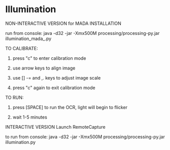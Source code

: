 Illumination
============


NON-INTERACTIVE VERSION for MADA INSTALLATION

run from console:
java -d32 -jar -Xmx500M processing/processing-py.jar illumination_mada_.py


TO CALIBRATE:

1. press "c" to enter calibration mode

2. use arrow keys to align image

3. use [] -= and ,. keys to adjust image scale

4. press "c" again to exit calibration mode

TO RUN:

1. press [SPACE] to run the OCR, light will begin to flicker

2. wait 1-5 minutes


INTERACTIVE VERSION
Launch RemoteCapture


to run from console:
java -d32 -jar -Xmx500M processing/processing-py.jar illumination.py

